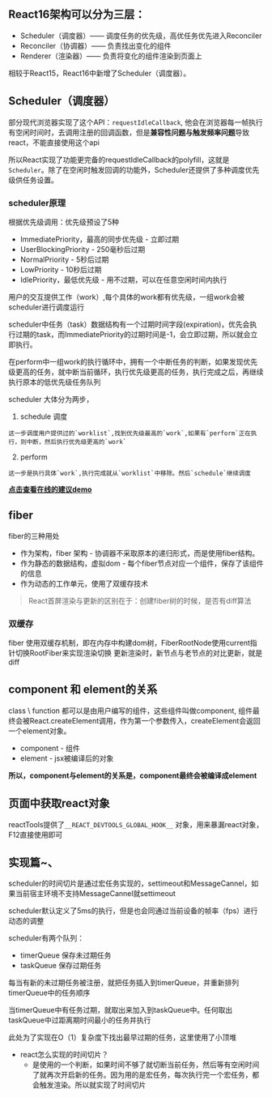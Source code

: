 ## React16架构可以分为三层：

* Scheduler（调度器）—— 调度任务的优先级，高优任务优先进入Reconciler
* Reconciler（协调器）—— 负责找出变化的组件
* Renderer（渲染器）—— 负责将变化的组件渲染到页面上

相较于React15，React16中新增了Scheduler（调度器）。

## Scheduler（调度器）

部分现代浏览器实现了这个API：`requestIdleCallback`, 他会在浏览器每一帧执行有空闲时间时，去调用注册的回调函数，但是**兼容性问题与触发频率问题**导致react，不能直接使用这个api

所以React实现了功能更完备的requestIdleCallback的polyfill，这就是`Scheduler`。除了在空闲时触发回调的功能外，Scheduler还提供了多种调度优先级供任务设置。

### scheduler原理

根据优先级调用：优先级预设了5种
  * ImmediatePriority，最高的同步优先级 - 立即过期
  * UserBlockingPriority - 250毫秒后过期
  * NormalPriority - 5秒后过期
  * LowPriority  - 10秒后过期
  * IdlePriority，最低优先级 - 用不过期，可以在任意空闲时间内执行

用户的交互提供工作（work）,每个具体的work都有优先级，一组work会被scheduler进行调度运行

scheduler中任务（task）数据结构有一个过期时间字段(expiration)，优先会执行过期的task，而ImmediatePriority的过期时间是-1，会立即过期，所以就会立即执行。

在perform中一组work的执行循环中，拥有一个中断任务的判断，如果发现优先级更高的任务，就中断当前循环，执行优先级更高的任务，执行完成之后，再继续执行原本的低优先级任务队列

scheduler 大体分为两步，
  1. schedule 调度
    
    这一步调度用户提供过的`worklist`,找到优先级最高的`work`,如果有`perform`正在执行，则中断，然后执行优先级更高的`work`

  2. perform

    这一步是执行具体`work`,执行完成就从`worklist`中移除。然后`schedule`继续调度

**[点击查看在线的建议demo](https://codesandbox.io/s/xenodochial-alex-db74g?file=/src/index.ts)**

## fiber
  fiber的三种用处
  
  * 作为架构，fiber 架构 - 协调器不采取原本的递归形式，而是使用fiber结构。
  * 作为静态的数据结构，虚拟dom - 每个fiber节点对应一个组件，保存了该组件的信息
  * 作为动态的工作单元，使用了双缓存技术

> React首屏渲染与更新的区别在于：创建fiber树的时候，是否有diff算法

### 双缓存
  fiber 使用双缓存机制，即在内存中构建dom树，FiberRootNode使用current指针切换RootFiber来实现渲染切换
  更新渲染时，新节点与老节点的对比更新，就是diff


## component 和 element的关系
  class \ function 都可以是由用户编写的组件，这些组件叫做component, 组件最终会被React.createElement调用，作为第一个参数传入，createElement会返回一个element对象。
  
  * component - 组件
  * element - jsx被编译后的对象
  
  **所以，component与element的关系是，component最终会被编译成element**

## 页面中获取react对象

  reactTools提供了`__REACT_DEVTOOLS_GLOBAL_HOOK__` 对象，用来暴漏react对象，F12直接使用即可


## 实现篇~、
scheduler的时间切片是通过宏任务实现的，settimeout和MessageCannel，如果当前宿主环境不支持MessageCannel就settimeout

scheduler默认定义了5ms的执行，但是也会同通过当前设备的帧率（fps）进行动态的调整
  
scheduler有两个队列：
  * timerQueue 保存未过期任务
  * taskQueue 保存过期任务

每当有新的未过期任务被注册，就把任务插入到timerQueue，并重新排列timerQueue中的任务顺序

当timerQueue中有任务过期，就取出来加入到taskQueue中。任何取出taskQueue中过距离期时间最小的任务并执行

此处为了实现在O（1）复杂度下找出最早过期的任务，这里使用了小顶堆

* react怎么实现的时间切片？
  * 是使用的一个判断，如果时间不够了就切断当前任务，然后等有空闲时间了就再次开启新的任务。因为用的是宏任务，每次执行完一个宏任务，都会触发渲染。所以就实现了时间切片